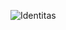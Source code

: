 ![Identitas](https://user-images.githubusercontent.com/91812284/135737813-56593bac-b9e1-4fef-a9c5-1e06e42ac442.jpg)
